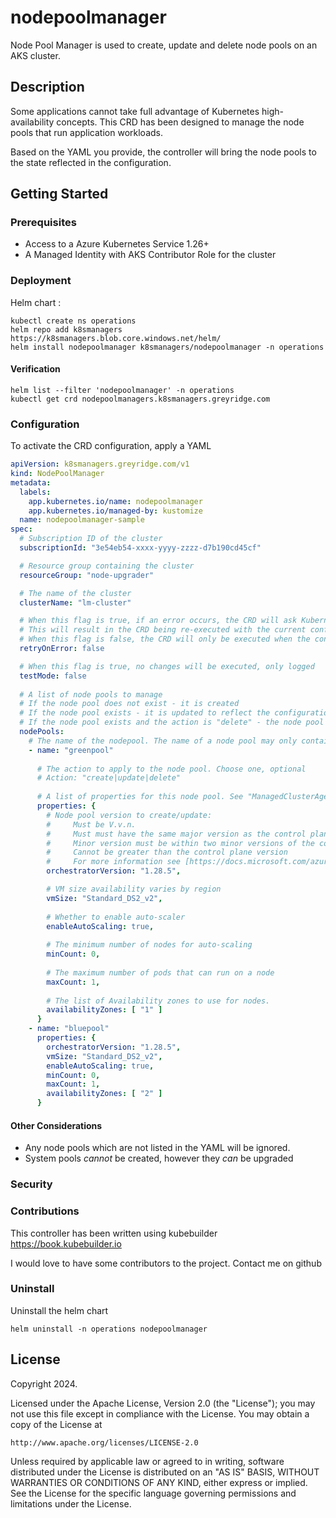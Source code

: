 # nodepoolmanager
Node Pool Manager is used to create, update and delete node pools on an AKS cluster.

## Description
Some applications cannot take full advantage of Kubernetes high-availability concepts. This CRD has been designed to manage the node pools that run application workloads.

Based on the YAML you provide, the controller will bring the node pools to the state reflected in the configuration.

## Getting Started

### Prerequisites
- Access to a Azure Kubernetes Service 1.26+
- A Managed Identity with AKS Contributor Role for the cluster

### Deployment
Helm chart :
```
kubectl create ns operations
helm repo add k8smanagers https://k8smanagers.blob.core.windows.net/helm/
helm install nodepoolmanager k8smanagers/nodepoolmanager -n operations
```

#### Verification
```
helm list --filter 'nodepoolmanager' -n operations
kubectl get crd nodepoolmanagers.k8smanagers.greyridge.com
```

### Configuration
To activate the CRD configuration, apply a YAML
```yaml
apiVersion: k8smanagers.greyridge.com/v1
kind: NodePoolManager
metadata:
  labels:
    app.kubernetes.io/name: nodepoolmanager
    app.kubernetes.io/managed-by: kustomize
  name: nodepoolmanager-sample
spec:
  # Subscription ID of the cluster
  subscriptionId: "3e54eb54-xxxx-yyyy-zzzz-d7b190cd45cf"

  # Resource group containing the cluster
  resourceGroup: "node-upgrader"

  # The name of the cluster
  clusterName: "lm-cluster"

  # When this flag is true, if an error occurs, the CRD will ask Kubernetes to retry it automatically
  # This will result in the CRD being re-executed with the current configuration.
  # When this flag is false, the CRD will only be executed when the configuration is new/changed.
  retryOnError: false

  # When this flag is true, no changes will be executed, only logged
  testMode: false
  
  # A list of node pools to manage
  # If the node pool does not exist - it is created
  # If the node pool exists - it is updated to reflect the configuration
  # If the node pool exists and the action is "delete" - the node pool is deleted
  nodePools:
    # The name of the nodepool. The name of a node pool may only contain lowercase alphanumeric characters and must begin with a lowercase letter.
    - name: "greenpool"
      
      # The action to apply to the node pool. Choose one, optional
      # Action: "create|update|delete"
      
      # A list of properties for this node pool. See "ManagedClusterAgentPoolProfileProperties" Microsoft or Go reference for more details
      properties: {
        # Node pool version to create/update:
        #     Must be V.v.n. 
        #     Must must have the same major version as the control plane.
        #     Minor version must be within two minor versions of the control plane version
        #     Cannot be greater than the control plane version
        #     For more information see [https://docs.microsoft.com/azure/aks/use-multiple-node-pools#upgrade-a-node-pool].
        orchestratorVersion: "1.28.5",

        # VM size availability varies by region
        vmSize: "Standard_DS2_v2",
        
        # Whether to enable auto-scaler
        enableAutoScaling: true,
        
        # The minimum number of nodes for auto-scaling
        minCount: 0,
        
        # The maximum number of pods that can run on a node
        maxCount: 1,
        
        # The list of Availability zones to use for nodes.
        availabilityZones: [ "1" ]
      }
    - name: "bluepool"
      properties: {
        orchestratorVersion: "1.28.5",
        vmSize: "Standard_DS2_v2",
        enableAutoScaling: true,
        minCount: 0,
        maxCount: 1,
        availabilityZones: [ "2" ]
      }
```

#### Other Considerations
* Any node pools which are not listed in the YAML will be ignored.
* System pools _cannot_ be created, however they _can_ be upgraded


### Security


### Contributions
This controller has been written using kubebuilder https://book.kubebuilder.io

I would love to have some contributors to the project. Contact me on github

### Uninstall
Uninstall the helm chart
```
helm uninstall -n operations nodepoolmanager
```

## License

Copyright 2024.

Licensed under the Apache License, Version 2.0 (the "License");
you may not use this file except in compliance with the License.
You may obtain a copy of the License at

    http://www.apache.org/licenses/LICENSE-2.0

Unless required by applicable law or agreed to in writing, software
distributed under the License is distributed on an "AS IS" BASIS,
WITHOUT WARRANTIES OR CONDITIONS OF ANY KIND, either express or implied.
See the License for the specific language governing permissions and
limitations under the License.
